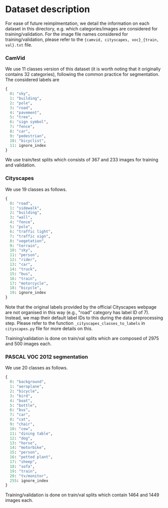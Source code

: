 # Dataset description
For ease of future reimplmentation, we detail the information on each dataset in this directory, e.g. which categories/images are considered for training/validation. For the image file names considered for training/validation, please refer to the `{camvid, cityscapes, voc}_{train, val}.txt` file.

### CamVid
We use 11 classes version of this dataset (it is worth noting that it originally contains 32 categories), following the common practice for segmentation. The considered labels are
```Python
{
  0: "sky",
  1: "building",
  2: "pole",
  3: "road",
  4: "pavement",
  5: "tree",
  6: "sign symbol",
  7: "fence",
  8: "car",
  9: "pedestrian",
  10: "bicyclist",
  11: ignore_index
}
```

We use train/test splits which consists of 367 and 233 images for training and validation.

### Cityscapes
We use 19 classes as follows.
```Python
{
  0: "road",
  1: "sidewalk",
  2: "building",
  3: "wall",
  4: "fence",
  5: "pole",
  6: "traffic light",
  7: "traffic sign",
  8: "vegetation",
  9: "terrain",
  10: "sky",
  11: "person",
  12: "rider",
  13: "car",
  14: "truck",
  15: "bus",
  16: "train",
  17: "motorcycle",
  18: "bicycle",
  19: ignore_index
}
```
Note that the original labels provided by the official Cityscapes webpage are not organised in this way (e.g., "road" category has label ID of 7). Instead, we map their default label IDs to this during the data preprocessing step. Please refer to the function `_cityscapes_classes_to_labels` in `cityscapes.py` file for more details on this.

Training/validation is done on train/val splits which are composed of 2975 and 500 images each.

### PASCAL VOC 2012 segmentation
We use 20 classes as follows.
```Python
{
  0: "background",
  1: "aeroplane",
  2: "bicycle",
  3: "bird",
  4: "boat",
  5: "bottle",
  6: "bus",
  7: "car",
  8: "cat",
  9: "chair",
  10: "cow",
  11: "dining table",
  12: "dog",
  13: "horse",
  14: "motorbike",
  15: "person",
  16: "potted plant",
  17: "sheep",
  18: "sofa",
  19: "train",
  20: "tv/monitor",
  255: ignore_index
}
```
Training/validation is done on train/val splits which contain 1464 and 1449 images each.
